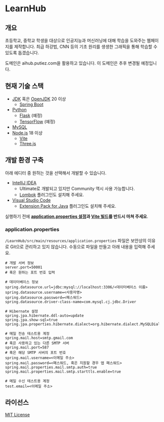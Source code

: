 # LearnHub

## 개요
초등학교, 중학교 학생을 대상으로 인공지능과 머신러닝에 대해 학습을 도와주는 웹페이지를 제작합니다. 최급 하강법, CNN 등의 기초 원리를 생생한 그래픽을 통해 학습할 수 있도록 돕겠습니다.

도메인은 aihub.putiez.com을 활용하고 있습니다. 이 도메인은 추후 변경될 예정입니다.

## 현재 기술 스택
* [JDK](https://www.oracle.com/java/technologies/java-se-glance.html) 혹은 [OpenJDK](https://openjdk.org/) 20 이상
	* [Spring Boot](https://spring.io/projects/spring-boot)
* [Python](https://www.python.org/)
	* [Flask](https://palletsprojects.com/p/flask/) (예정)
	* [TensorFlow](https://www.tensorflow.org/) (예정)
* [MySQL](https://www.mysql.com/)
* [Node.js](https://nodejs.org/) 18 이상
	* [Vite](https://vitejs.dev/)
	* [Three.js](https://threejs.org/)

## 개발 환경 구축
아래 에디터 중 원하는 것을 선택해서 개발할 수 있습니다.

* [IntelliJ IDEA](https://www.jetbrains.com/idea/)
	* Ultimate로 개발되고 있지만 Community 역시 사용 가능합니다.
	* [Lombok](https://plugins.jetbrains.com/plugin/6317-lombok) 플러그인도 설치해 주세요.
* [Visual Studio Code](https://code.visualstudio.com/)
	* [Extension Pack for Java](https://marketplace.visualstudio.com/items?itemName=vscjava.vscode-java-pack) 플러그인도 설치해 주세요.

실행하기 전에 **[application.properties 설정](#applicationproperties)과 [Vite 빌드](LearnHub_Node/loss_function_test/README.md)를 반드시 마쳐 주세요**.

### application.properties
`/LearnHub/src/main/resources/application.properties` 파일은 보안상의 이유로 Git으로 관리하고 있지 않습니다. 수동으로 파일을 만들고 아래 내용을 입력해 주세요.

```properties
# 개발 서버 정보
server.port=50001
# 혹은 원하는 포트 번호 입력

# 데이터베이스 정보
spring.datasource.url=jdbc:mysql://localhost:3306/<데이터베이스 이름>
spring.datasource.username=<사용자명>
spring.datasource.password=<패스워드>
spring.datasource.driver-class-name=com.mysql.cj.jdbc.Driver

# Hibernate 설정
spring.jpa.hibernate.ddl-auto=update
spring.jpa.show-sql=true
spring.jpa.properties.hibernate.dialect=org.hibernate.dialect.MySQLDialect

# 메일 전송 테스트용 계정
spring.mail.host=smtp.gmail.com
# 혹은 사용하고 있는 다른 SMTP 서버
spring.mail.port=587
# 혹은 해당 SMTP 서버의 포트 번호
spring.mail.username=<이메일 주소>
spring.mail.password=<패스워드, 혹은 지원할 경우 앱 패스워드>
spring.mail.properties.mail.smtp.auth=true
spring.mail.properties.mail.smtp.starttls.enable=true

# 메일 수신 테스트용 계정
test.email=<이메일 주소>
```

## 라이선스
[MIT License](LICENSE)
